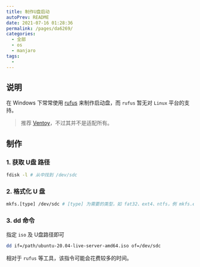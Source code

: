 ```yaml
---
title: 制作U盘启动
autoPrev: README
date: 2021-07-16 01:28:36
permalink: /pages/da6269/
categories: 
  - 全部
  - os
  - manjaro
tags: 
  - 
---
```


## 说明

在 Windows 下常常使用 [rufus](https://rufus.ie/) 来制作启动盘，而 `rufus` 暂无对 `Linux` 平台的支持。

> 推荐 [Ventoy](https://github.com/ventoy/Ventoy)，不过其并不是适配所有。



## 制作

### 1. 获取 U盘 路径

```bash
fdisk -l # 从中找到 /dev/sdc
```

### 2. 格式化 U 盘

```bash
mkfs.[type] /dev/sdc # [type] 为需要的类型，如 fat32、ext4、ntfs，例 mkfs.ext4
```

### 3. dd 命令

指定 `iso` 及 U盘路径即可

```bash
dd if=/path/ubuntu-20.04-live-server-amd64.iso of=/dev/sdc
```

相对于 `rufus` 等工具，该指令可能会花费较多的时间。